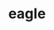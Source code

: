 ---
layout: smileys&emotion
title: eagle
emoji: eagle
permalink: 🦅.html
image: assets/img/3moji/eagle.png
---